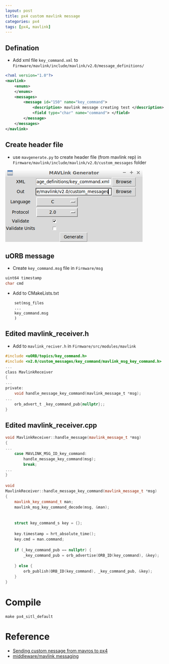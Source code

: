 ```yaml
---
layout: post
title: px4 custom mavlink message
categories: px4
tags: [px4, mavlink]
---
```

## Defination
- Add xml file `key_command.xml` to  `Firmware/mavlink/include/mavlink/v2.0/message_definitions/`

```xml
<?xml version="1.0"?>
<mavlink>
    <enums>
    </enums>
    <messages>
        <message id="150" name="key_command">
            <description> mavlink message creating test </description>
            <field type="char" name="command"> </field>
        </message>
    </messages>
</mavlink>
```

## Create header file
- use `mavgenerate.py` to create header file (from mavlink rep) in `Firmware/mavlink/include/mavlink/v2.0/custom_messages` folder

![](2019-02-28-02-05-06.png)

## uORB message
- Create `key_command.msg` file in `Firmware/msg`
```c
uint64 timestamp
char cmd
```
- Add to CMakeLists.txt
```
    set(msg_files
    ...
    key_command.msg
	)
```

## Edited mavlink_receiver.h
- Add to `mavlink_reciver.h` in `Firmware/src/modules/mavlink`

```c
#include <uORB/topics/key_command.h>
#include <v2.0/custom_messages/key_command/mavlink_msg_key_command.h>
...
class MavlinkReceiver
{
...
private:
    void handle_message_key_command(mavlink_message_t *msg);
...
    orb_advert_t _key_command_pub{nullptr};;
}
```
## Edited mavlink_receiver.cpp
```cpp
void MavlinkReceiver::handle_message(mavlink_message_t *msg)
{
...
    case MAVLINK_MSG_ID_key_command:
        handle_message_key_command(msg);
        break;
...
}

void
MavlinkReceiver::handle_message_key_command(mavlink_message_t *msg)
{
    mavlink_key_command_t man;
    mavlink_msg_key_command_decode(msg, &man);


    struct key_command_s key = {};

    key.timestamp = hrt_absolute_time();
    key.cmd = man.command;

    if (_key_command_pub == nullptr) {
        _key_command_pub = orb_advertise(ORB_ID(key_command), &key);

    } else {
        orb_publish(ORB_ID(key_command), _key_command_pub, &key);
    }
}
```

# Compile
```
make px4_sitl_default
```
# Reference
- [Sending custom nessage from mavros to px4](https://github.com/mavlink/mavros/issues/781)
- [middleware/mavlink messaging](https://dev.px4.io/en/middleware/mavlink.html)
